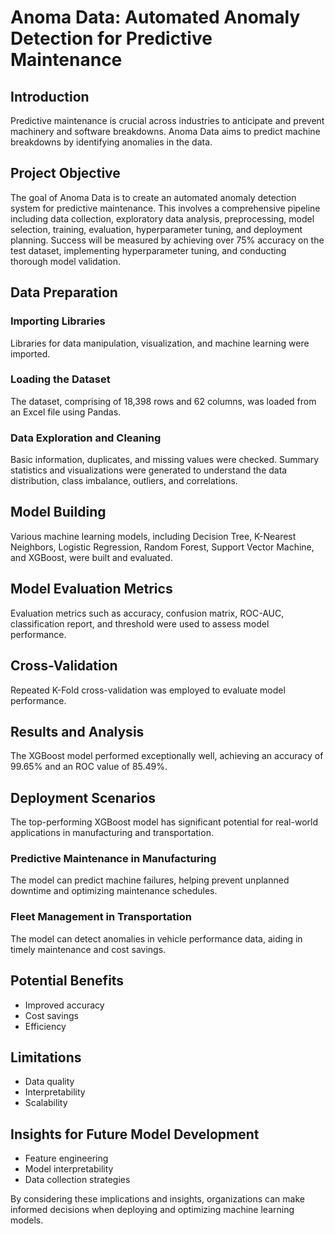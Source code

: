 # Anoma Data: Automated Anomaly Detection for Predictive Maintenance
## Introduction
Predictive maintenance is crucial across industries to anticipate and prevent machinery and software breakdowns. Anoma Data aims to predict machine breakdowns by identifying anomalies in the data.
## Project Objective
The goal of Anoma Data is to create an automated anomaly detection system for predictive maintenance. This involves a comprehensive pipeline including data collection, exploratory data analysis, preprocessing, model selection, training, evaluation, hyperparameter tuning, and deployment planning. Success will be measured by achieving over 75% accuracy on the test dataset, implementing hyperparameter tuning, and conducting thorough model validation.
## Data Preparation
### Importing Libraries
Libraries for data manipulation, visualization, and machine learning were imported.
### Loading the Dataset
The dataset, comprising of 18,398 rows and 62 columns, was loaded from an Excel file using Pandas.
### Data Exploration and Cleaning
Basic information, duplicates, and missing values were checked. Summary statistics and visualizations were generated to understand the data distribution, class imbalance, outliers, and correlations.
## Model Building
Various machine learning models, including Decision Tree, K-Nearest Neighbors, Logistic Regression, Random Forest, Support Vector Machine, and XGBoost, were built and evaluated.
## Model Evaluation Metrics
Evaluation metrics such as accuracy, confusion matrix, ROC-AUC, classification report, and threshold were used to assess model performance.
## Cross-Validation
Repeated K-Fold cross-validation was employed to evaluate model performance.
## Results and Analysis
The XGBoost model performed exceptionally well, achieving an accuracy of 99.65% and an ROC value of 85.49%.
## Deployment Scenarios
The top-performing XGBoost model has significant potential for real-world applications in manufacturing and transportation.
### Predictive Maintenance in Manufacturing
The model can predict machine failures, helping prevent unplanned downtime and optimizing maintenance schedules.
### Fleet Management in Transportation
The model can detect anomalies in vehicle performance data, aiding in timely maintenance and cost savings.
## Potential Benefits
- Improved accuracy
- Cost savings
- Efficiency
## Limitations
- Data quality
- Interpretability
- Scalability
## Insights for Future Model Development
- Feature engineering
- Model interpretability
- Data collection strategies

By considering these implications and insights, organizations can make informed decisions when deploying and optimizing machine learning models.

